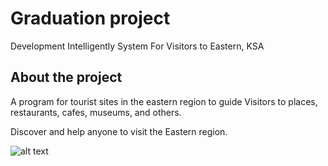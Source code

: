 # Graduation project

Development Intelligently System For Visitors to Eastern, KSA

## About the project

A program for tourist sites in the eastern region to guide Visitors to places, restaurants, cafes, museums, and others.

Discover and help anyone to visit the Eastern region.

![alt text]([http://url/to/img.png](https://lh3.googleusercontent.com/0MxBFdVM1hT_tPvMBO2zeo8jVYJBbhQ4-QPSeIULmiaMBqb964MTdWq3uwNcHtz3uQpNxsWHVJoBubbo0egp75sc0CtRckY3FFlDXXkuUz8lwWS5pRcUUIwjk5ESSc-54T1v0dw2YHAZBzAbycA5ZToyO9gN0yr29azu8zVUCjdBEKRoOV0BhevYjy0GTGZXwrBvpdtkX2-CG2T0YB5SakZ1CvNB-juiHPXC05mBCUGiPAd320yez78P6VZNdb3g5P1a9XnZRX4iuMvo8fA0cCy3pQJZzeWvrLHTwQ8foQe2NPlVZzRecqdAAVKbaD_YgWchX9e6UhR8v6rAcvmaiHNAimwIf3zHIExHJJLspkIaYkcSbKlDgwqMUs8YcBmZniSj10DcUG86LP7tve6b9RBH8AGOVnMydo2iHfRjJgPQFM6JU6ewskx-1MOqlDa63YfkjRedIkRQb-Cect3gsafQLFagekHPLle_FTuVQUkNWhovSsd6E11bsVBBI-z0Iy3pCTEJCMv5kI7ge2w2V8JTJ6I_jakE3Q33UZtX9nDB8rkhyvBIAf6aNMj18vjPoNxPOOUBxhO80o-zWySnjRpBJKIU0gQ0LbPi6gRqFnKNGQCC-LRS-UZ_dZFEnkaWEHfPjjeyzgKDICqb1DvXP5nJkYWhLmregLv5SvBBrTTCtUsqpLxznNN3Gm4QtJEaAyfZyU5dV2hVqvp-ln4xxQc6y4090fFRL4ZCnvSCfaJaxLpaJuyDxaZgiIw09OX3CUyhN-XS3nr11Fh8FIRcPrEk5GIZvqT1nlqsZWER3yBMEi45ftBq8vOlvcKWsmArULqIhdBqGQ9QMJysKZbA2zmfbt1BuZTVwX8Cv258kb1Pee5x7WYWj5Oe2ohaEcnuj-1FMKo_IddbLV-pKYakaBPwIBYtZXVzHdZzIZyXiH4yi9XdISZs76u3jJ7JcS6BvPe1hU-0ahLClS31k0sg1h-6aLDFOJgNiM-fZyu-7EUH0YtWI0ix0Mpakdc6WGHI4v9UqkrwwoGl80WJKEj_1NRfz8c=w1600-h1200-no?authuser=2))

<!-- ![alt text](https://photos.google.com/u/2/photo/AF1QipOSsjqUE-ArUxeMSaWaAAZmvqTYTwvviCX30N-r) -->
